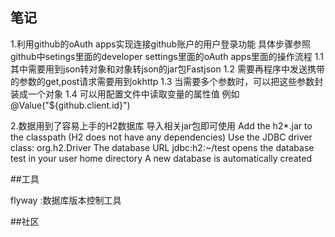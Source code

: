 ## 笔记
1.利用github的oAuth apps实现连接github账户的用户登录功能
具体步骤参照github中setings里面的developer settings里面的oAuth apps里面的操作流程
1.1 其中需要用到json转对象和对象转json的jar包Fastjson
1.2 需要再程序中发送携带的参数的get,post请求需要用到okhttp 
1.3 当需要多个参数时，可以把这些参数封装成一个对象
1.4 可以用配置文件中读取变量的属性值  例如 @Value("${github.client.id}")

2.数据用到了容易上手的H2数据库 导入相关jar包即可使用
Add the h2*.jar to the classpath (H2 does not have any dependencies)
Use the JDBC driver class: org.h2.Driver
The database URL jdbc:h2:~/test opens the database test in your user home directory
A new database is automatically created

##工具

flyway :数据库版本控制工具

##社区